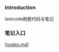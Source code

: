 ### Introduction
leetcode刷题代码与笔记

### 笔记入口
[[nodes.md]]


[//begin]: # "Autogenerated link references for markdown compatibility"
[nodes.md]: notes/nodes.md "nodes"
[//end]: # "Autogenerated link references"